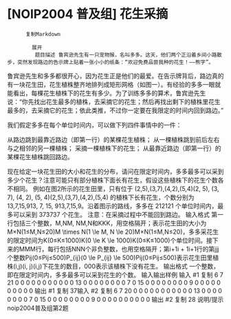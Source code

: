 # [NOIP2004 普及组] 花生采摘


          复制Markdown
         
            展开
             题目描述 鲁宾逊先生有一只宠物猴，名叫多多。这天，他们两个正沿着乡间小路散步，突然发现路边的告示牌上贴着一张小小的纸条：“欢迎免费品尝我种的花生！――熊字”。
鲁宾逊先生和多多都很开心，因为花生正是他们的最爱。在告示牌背后，路边真的有一块花生田，花生植株整齐地排列成矩形网格（如图一）。有经验的多多一眼就能看出，每棵花生植株下的花生有多少。为了训练多多的算术，鲁宾逊先生说：“你先找出花生最多的植株，去采摘它的花生；然后再找出剩下的植株里花生最多的，去采摘它的花生；依此类推，不过你一定要在我限定的时间内回到路边。”

我们假定多多在每个单位时间内，可以做下列四件事情中的一件：

从路边跳到最靠近路边（即第一行）的某棵花生植株；
从一棵植株跳到前后左右与之相邻的另一棵植株；
采摘一棵植株下的花生；
从最靠近路边（即第一行）的某棵花生植株跳回路边。

现在给定一块花生田的大小和花生的分布，请问在限定时间内，多多最多可以采到多少个花生？注意可能只有部分植株下面长有花生，假设这些植株下的花生个数各不相同。
例如在图2所示的花生田里，只有位于 (2,5),(3,7),(4,2),(5,4)(2, 5), (3, 7), (4, 2), (5, 4)(2,5),(3,7),(4,2),(5,4) 的植株下长有花生，个数分别为 13,7,15,913, 7, 15, 913,7,15,9。沿着图示的路线，多多在 212121 个单位时间内，最多可以采到 373737 个花生。
注意：在采摘过程中不能回到路边。
 输入格式 第一行包括三个整数，M,NM, NM,N和KKK，用空格隔开；表示花生田的大小为M×N(1≤M,N≤20)M  \times N(1  \le M, N  \le 20)M×N(1≤M,N≤20)，多多采花生的限定时间为K(0≤K≤1000)K(0  \le K  \le  1000)K(0≤K≤1000)个单位时间。接下来的MMM行，每行包括NNN个非负整数，也用空格隔开；第i+1i + 1i+1行的第jjj个整数Pij(0≤Pij≤500)P_{ij}(0  \le P_{ij}  \le 500)Pij​(0≤Pij​≤500)表示花生田里植株(i,j)(i, j)(i,j)下花生的数目，000表示该植株下没有花生。
 输出格式 一个整数，即在限定时间内，多多最多可以采到花生的个数。
  输入输出样例 输入 #1 
    复制
   6 7 21
0 0 0 0 0 0 0
0 0 0 0 13 0 0
0 0 0 0 0 0 7
0 15 0 0 0 0 0
0 0 0 9 0 0 0
0 0 0 0 0 0 0 输出 #1 
    复制
   37输入 #2 
    复制
   6 7 20
0 0 0 0 0 0 0
0 0 0 0 13 0 0
0 0 0 0 0 0 7
0 15 0 0 0 0 0
0 0 0 9 0 0 0
0 0 0 0 0 0 0
 输出 #2 
    复制
   28 说明/提示 noip2004普及组第2题
 